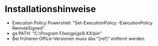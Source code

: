 # Installationshinweise

- Execution Policy Powershell: "Set-ExecutionPolicy -ExecutionPolicy RemoteSigned"
- gs PATH: "C:\Program Files\gs\gs9.XX\bin"
- Bei früheren Office-Versionen muss das "[ref]" entfernt werden.
